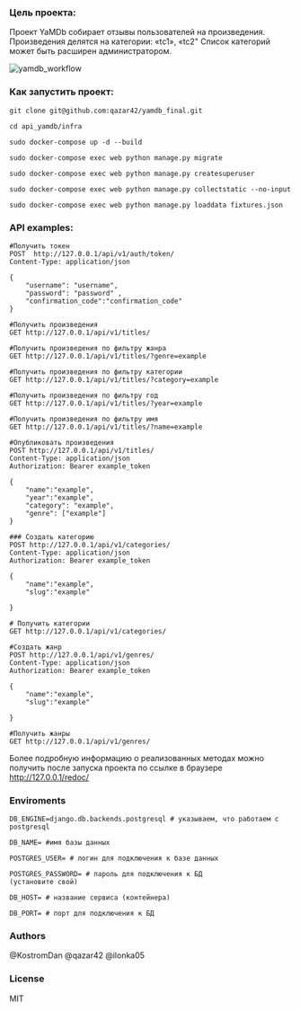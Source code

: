 ### Цель проекта:

Проект YaMDb собирает отзывы пользователей на произведения.
Произведения делятся на категории: «tc1», «tc2"
Список категорий может быть расширен администратором.

![yamdb_workflow](https://github.com/qazar42/yamdb_final/actions/workflows/yamdb_workflow.yml/badge.svg)

### Как запустить проект:

```
git clone git@github.com:qazar42/yamdb_final.git
```
```
cd api_yamdb/infra
```
```
sudo docker-compose up -d --build
```
```
sudo docker-compose exec web python manage.py migrate
```
```
sudo docker-compose exec web python manage.py createsuperuser
```
```
sudo docker-compose exec web python manage.py collectstatic --no-input 
```
```
sudo docker-compose exec web python manage.py loaddata fixtures.json
```

### API examples:

```
#Получить токен
POST  http://127.0.0.1/api/v1/auth/token/
Content-Type: application/json 
 
{ 
    "username": "username", 
    "password": "password" ,
    "confirmation_code":"confirmation_code"
} 
```
```
#Получить произведения
GET http://127.0.0.1/api/v1/titles/
```
```
#Получить произведения по фильтру жанра
GET http://127.0.0.1/api/v1/titles/?genre=example
```
```
#Получить произведения по фильтру категории
GET http://127.0.0.1/api/v1/titles/?category=example
```
```
#Получить произведения по фильтру год
GET http://127.0.0.1/api/v1/titles/?year=example
```
```
#Получить произведения по фильтру имя
GET http://127.0.0.1/api/v1/titles/?name=example
```
```
#Опубликовать произведения
POST http://127.0.0.1/api/v1/titles/
Content-Type: application/json
Authorization: Bearer example_token

{
    "name":"example",
    "year":"example",
    "category": "example",
    "genre": ["example"]
}
```
```
### Создать категорию
POST http://127.0.0.1/api/v1/categories/
Content-Type: application/json
Authorization: Bearer example_token

{
    "name":"example",
    "slug":"example"

}
```
```
# Получить категории
GET http://127.0.0.1/api/v1/categories/
```
```
#Создать жанр
POST http://127.0.0.1/api/v1/genres/
Content-Type: application/json
Authorization: Bearer example_token

{
    "name":"example",
    "slug":"example"

}
```
```
#Получить жанры
GET http://127.0.0.1/api/v1/genres/
```
Более подробную информацию о реализованных методах можно получить после запуска проекта по ссылке в браузере http://127.0.0.1/redoc/

### Enviroments
```
DB_ENGINE=django.db.backends.postgresql # указываем, что работаем с postgresql
```
```
DB_NAME= #имя базы данных
```
```
POSTGRES_USER= # логин для подключения к базе данных
```
```
POSTGRES_PASSWORD= # пароль для подключения к БД 
(установите свой)
```
```
DB_HOST= # название сервиса (контейнера)
```
```
DB_PORT= # порт для подключения к БД 
```

### Authors
@KostromDan
@qazar42
@ilonka05


### License

MIT